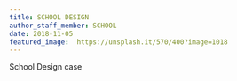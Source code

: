```yaml
---
title: SCHOOL DESIGN
author_staff_member: SCHOOL
date: 2018-11-05
featured_image:  https://unsplash.it/570/400?image=1018
---
```

School Design case
